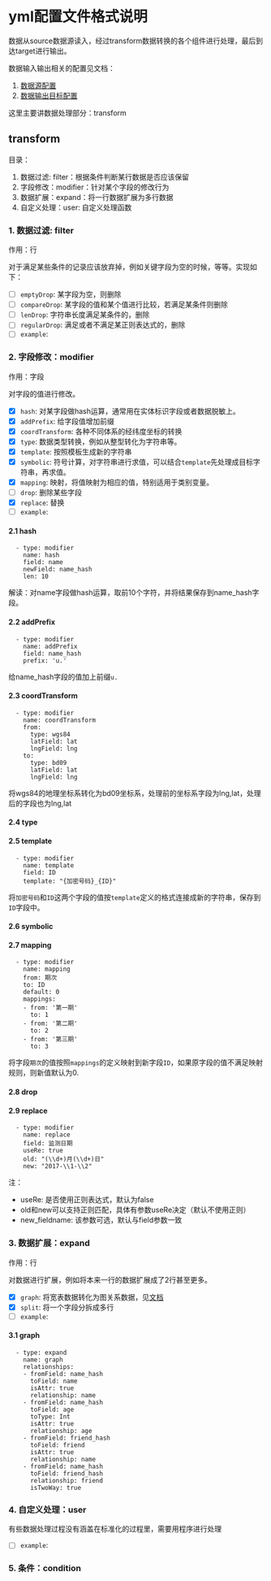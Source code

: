 # yml配置文件格式说明
数据从source数据源读入，经过transform数据转换的各个组件进行处理，最后到达target进行输出。

数据输入输出相关的配置见文档：

1. [数据源配置](/docs/config_source.md)
2. [数据输出目标配置](/docs/config_target.md)

这里主要讲数据处理部分：transform


## transform
目录：

1. 数据过滤: filter：根据条件判断某行数据是否应该保留
2. 字段修改：modifier：针对某个字段的修改行为
3. 数据扩展：expand：将一行数据扩展为多行数据
4. 自定义处理：user: 自定义处理函数

### 1. 数据过滤: filter
作用：行

对于满足某些条件的记录应该放弃掉，例如关键字段为空的时候，等等。实现如下：

- [ ] `emptyDrop`: 某字段为空，则删除
- [ ] `compareDrop`: 某字段的值和某个值进行比较，若满足某条件则删除
- [ ] `lenDrop`: 字符串长度满足某条件的，删除
- [ ] `regularDrop`: 满足或者不满足某正则表达式的，删除
- [ ] `example`: 

### 2. 字段修改：modifier
作用：字段

对字段的值进行修改。

- [x] `hash`: 对某字段做hash运算，通常用在实体标识字段或者数据脱敏上。
- [x] `addPrefix`: 给字段值增加前缀
- [x] `coordTransform`: 各种不同体系的经纬度坐标的转换
- [x] `type`: 数据类型转换，例如从整型转化为字符串等。
- [x] `template`: 按照模板生成新的字符串
- [x] `symbolic`: 符号计算，对字符串进行求值，可以结合`template`先处理成目标字符串，再求值。
- [x] `mapping`: 映射，将值映射为相应的值，特别适用于类别变量。
- [ ] `drop`: 删除某些字段
- [x] `replace`: 替换
- [ ] `example`: 

#### 2.1 hash

```
  - type: modifier
    name: hash
    field: name
    newField: name_hash
    len: 10
```

解读：对name字段做hash运算，取前10个字符，并将结果保存到name_hash字段。

#### 2.2 addPrefix

```
  - type: modifier
    name: addPrefix
    field: name_hash
    prefix: 'u.'
```

给name_hash字段的值加上前缀`u.`

#### 2.3 coordTransform

```
  - type: modifier
    name: coordTransform
    from:
      type: wgs84
      latField: lat
      lngField: lng
    to:
      type: bd09
      latField: lat
      lngField: lng
```

将wgs84的地理坐标系转化为bd09坐标系，处理前的坐标系字段为lng,lat，处理后的字段也为lng,lat

#### 2.4 type
#### 2.5 template

```
  - type: modifier
    name: template
    field: ID
    template: "{加密号码}_{ID}"
```

将`加密号码`和`ID`这两个字段的值按`template`定义的格式连接成新的字符串，保存到`ID`字段中。

#### 2.6 symbolic
#### 2.7 mapping

```
  - type: modifier
    name: mapping
    from: 期次
    to: ID
    default: 0
    mappings:
    - from: '第一期'
      to: 1
    - from: '第二期'
      to: 2
    - from: '第三期'
      to: 3
```

将字段`期次`的值按照`mappings`的定义映射到新字段`ID`，如果原字段的值不满足映射规则，则新值默认为0.

#### 2.8 drop

#### 2.9 replace

```
  - type: modifier
    name: replace
    field: 监测日期
    useRe: true
    old: "(\\d+)月(\\d+)日"
    new: "2017-\\1-\\2"
```

注：

- useRe: 是否使用正则表达式，默认为false
- old和new可以支持正则匹配，具体有参数useRe决定（默认不使用正则）
- new_fieldname: 该参数可选，默认与field参数一致

### 3. 数据扩展：expand
作用：行

对数据进行扩展，例如将本来一行的数据扩展成了2行甚至更多。

- [x] `graph`: 将宽表数据转化为图关系数据，见[文档](/docs/table2graph.md)
- [x] `split`: 将一个字段分拆成多行
- [ ] `example`: 

#### 3.1 graph

```
  - type: expand
    name: graph
    relationships:
    - fromField: name_hash
      toField: name
      isAttr: true
      relationship: name
    - fromField: name_hash
      toField: age
      toType: Int
      isAttr: true
      relationship: age
    - fromField: friend_hash
      toField: friend
      isAttr: true
      relationship: name
    - fromField: name_hash
      toField: friend_hash
      relationship: friend
      isTwoWay: true
```

### 4. 自定义处理：user
有些数据处理过程没有涵盖在标准化的过程里，需要用程序进行处理

- [ ] `example`: 

### 5. 条件：condition


